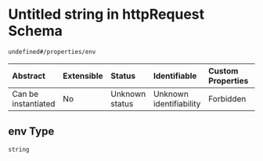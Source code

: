 # Untitled string in httpRequest Schema

```txt
undefined#/properties/env
```



| Abstract            | Extensible | Status         | Identifiable            | Custom Properties | Additional Properties | Access Restrictions | Defined In                                                                         |
| :------------------ | :--------- | :------------- | :---------------------- | :---------------- | :-------------------- | :------------------ | :--------------------------------------------------------------------------------- |
| Can be instantiated | No         | Unknown status | Unknown identifiability | Forbidden         | Allowed               | none                | [httpRequest\_v1.schema.json\*](httpRequest_v1.schema.json "open original schema") |

## env Type

`string`
